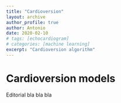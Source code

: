 ```yaml
---
title: "Cardioversion"
layout: archive
author_profile: true
author: Antonio
date: 2020-02-10
# tags: [echocardiogram]
# categories: [machine learning]
excerpt: "Cardioversion algorithm"
---
```

# Cardioversion models

Editorial bla bla bla